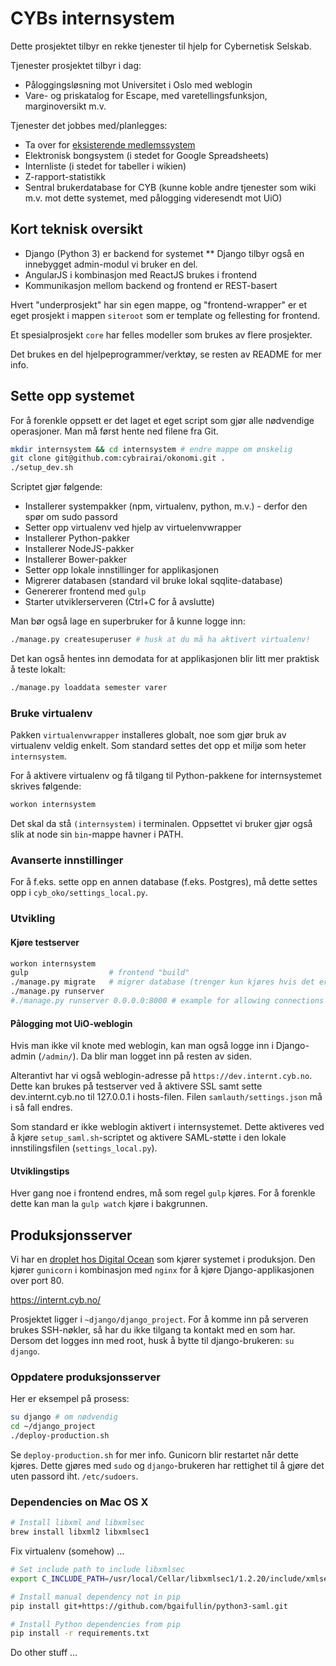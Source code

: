 # CYBs internsystem
Dette prosjektet tilbyr en rekke tjenester til hjelp for Cybernetisk Selskab.

Tjenester prosjektet tilbyr i dag:
* Påloggingsløsning mot Universitet i Oslo med weblogin
* Vare- og priskatalog for Escape, med varetellingsfunksjon, marginoversikt m.v.

Tjenester det jobbes med/planlegges:
* Ta over for [eksisterende medlemssystem](https://github.com/vegarang/medlemssystem_django)
* Elektronisk bongsystem (i stedet for Google Spreadsheets)
* Internliste (i stedet for tabeller i wikien)
* Z-rapport-statistikk
* Sentral brukerdatabase for CYB (kunne koble andre tjenester som wiki m.v. mot dette systemet, med pålogging videresendt mot UiO)

## Kort teknisk oversikt
* Django (Python 3) er backend for systemet
** Django tilbyr også en innebygget admin-modul vi bruker en del.
* AngularJS i kombinasjon med ReactJS brukes i frontend
* Kommunikasjon mellom backend og frontend er REST-basert

Hvert "underprosjekt" har sin egen mappe, og "frontend-wrapper" er et eget prosjekt i mappen `siteroot` som er template og fellesting for frontend.

Et spesialprosjekt `core` har felles modeller som brukes av flere prosjekter.

Det brukes en del hjelpeprogrammer/verktøy, se resten av README for mer info.

## Sette opp systemet
For å forenkle oppsett er det laget et eget script som gjør alle nødvendige operasjoner. Man må først hente ned filene fra Git.

```bash
mkdir internsystem && cd internsystem # endre mappe om ønskelig
git clone git@github.com:cybrairai/okonomi.git .
./setup_dev.sh
```

Scriptet gjør følgende:
* Installerer systempakker (npm, virtualenv, python, m.v.) - derfor den spør om sudo passord
* Setter opp virtualenv ved hjelp av virtuelenvwrapper
* Installerer Python-pakker
* Installerer NodeJS-pakker
* Installerer Bower-pakker
* Setter opp lokale innstillinger for applikasjonen
* Migrerer databasen (standard vil bruke lokal sqqlite-database)
* Genererer frontend med `gulp`
* Starter utviklerserveren (Ctrl+C for å avslutte)

Man bør også lage en superbruker for å kunne logge inn:

```bash
./manage.py createsuperuser # husk at du må ha aktivert virtualenv!
```

Det kan også hentes inn demodata for at applikasjonen blir litt mer praktisk å teste lokalt:

```bash
./manage.py loaddata semester varer
```

### Bruke virtualenv
Pakken `virtualenvwrapper` installeres globalt, noe som gjør bruk av virtualenv veldig enkelt.
Som standard settes det opp et miljø som heter `internsystem`.

For å aktivere virtualenv og få tilgang til Python-pakkene for internsystemet skrives følgende:

```bash
workon internsystem
```

Det skal da stå `(internsystem)` i terminalen. Oppsettet vi bruker gjør også slik at node
sin `bin`-mappe havner i PATH.

### Avanserte innstillinger
For å f.eks. sette opp en annen database (f.eks. Postgres), må dette settes opp i `cyb_oko/settings_local.py`.

### Utvikling

#### Kjøre testserver
```bash
workon internsystem
gulp                  # frontend "build"
./manage.py migrate   # migrer database (trenger kun kjøres hvis det er gjort endringer i databaseskjemaer)
./manage.py runserver
#./manage.py runserver 0.0.0.0:8000 # example for allowing connections from others than local
```

#### Pålogging mot UiO-weblogin
Hvis man ikke vil knote med weblogin, kan man også logge inn i Django-admin (`/admin/`). Da blir man logget inn på resten av siden.

Alterantivt har vi også weblogin-adresse på `https://dev.internt.cyb.no`. Dette kan brukes på testserver ved å aktivere SSL samt sette dev.internt.cyb.no til 127.0.0.1 i hosts-filen. Filen `samlauth/settings.json` må i så fall endres.

Som standard er ikke weblogin aktivert i internsystemet. Dette aktiveres ved å kjøre `setup_saml.sh`-scriptet og aktivere SAML-støtte i den lokale innstilingsfilen (`settings_local.py`).

#### Utviklingstips
Hver gang noe i frontend endres, må som regel `gulp` kjøres. For å forenkle dette kan man la `gulp watch` kjøre i bakgrunnen.

## Produksjonsserver
Vi har en [droplet hos Digital Ocean](https://confluence.cyb.no/display/AKTIV/Servere) som kjører systemet i produksjon. Den kjører `gunicorn` i kombinasjon med `nginx` for å kjøre Django-applikasjonen over port 80.

https://internt.cyb.no/

Prosjektet ligger i `~django/django_project`. For å komme inn på serveren brukes SSH-nøkler, så har du ikke tilgang ta kontakt med en som har. Dersom det logges inn med root, husk å bytte til django-brukeren: `su django`.

### Oppdatere produksjonsserver
Her er eksempel på prosess:
```bash
su django # om nødvendig
cd ~/django_project
./deploy-production.sh
```

Se `deploy-production.sh` for mer info. Gunicorn blir restartet når dette kjøres. Dette gjøres med `sudo` og `django`-brukeren har rettighet til å gjøre det uten passord iht. `/etc/sudoers`.

### Dependencies on Mac OS X

```bash
# Install libxml and libxmlsec
brew install libxml2 libxmlsec1
```

Fix virtualenv (somehow) …

```bash
# Set include path to include libxmlsec
export C_INCLUDE_PATH=/usr/local/Cellar/libxmlsec1/1.2.20/include/xmlsec1/

# Install manual dependency not in pip
pip install git+https://github.com/bgaifullin/python3-saml.git

# Install Python dependencies from pip
pip install -r requirements.txt
```
Do other stuff …
